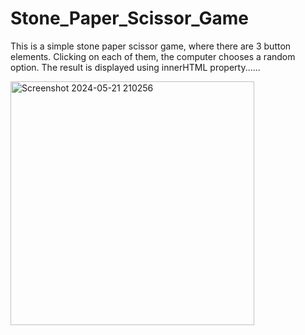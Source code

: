 # Stone_Paper_Scissor_Game
This is a simple stone paper scissor game, where there are 3 button elements. Clicking on each of them, the computer chooses a random option. The result is displayed using innerHTML property......


<img width="390" alt="Screenshot 2024-05-21 210256" src="![Screenshot 2024-05-25 024528](https://github.com/02PaulSneha/Stone-Paper-Scissor-Game/assets/109304008/e26f8ffb-b8a2-4487-88e2-78073487af7c)">
